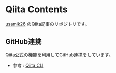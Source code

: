 # Qiita Contents

[usamik26](https://qiita.com/usamik26) のQiita記事のリポジトリです。

## GitHub連携

Qiita公式の機能を利用してGitHub連携をしています。

- 参考 : [Qiita CLI](https://github.com/increments/qiita-cli)
